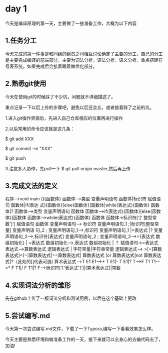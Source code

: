 # day 1

今天是编译原理的第一天，主要做了一些准备工作，大概为以下内容

## 1.任务分工

今天完成的第一件事是和同组的组员之间相互讨论确定了主要的分工，自己的分工是主要完成编译的前端部分，主要为词法分析，语法分析，语义分析，重点搭建符号表系统，如果完成后会接着跟着做优化部分。

## 2.熟悉git使用

今天在使用git的时候踩了不少坑，问题就不详细描述了。

重点记录一下以后上传的步骤吧，避免以后还会忘，或者接着踩了之前的坑。

1.进入git操作界面后，先进入自己仓库相应的位置再进行操作

2.以后常用的命令应该就是这几条：

$ git add XXX

$ git commit –m “XXX”

$ git push

3.注意多人协作，先pull一下  $ git pull origin master,然后再上传

## 3.完成文法的定义

程序-->void main (){函数体}
函数体-->类型 变量声明语句 函数体|标识符 赋值语句 函数体|if(表达
式){函数体}[else{函数体}]函数体|while(表达式){函数体} 函数体|?
函数体-->类型 变量声明语句 函数体
函数体-->if(表达式){函数体}[else{函数体}]函数体
函数体-->while(表达式){函数体} 函数体
函数体->标识符['[' 整型常数']'] 赋值语句 函数体
变量声明语句--> 标识符 变量声明语句_1 ;|标识符[整型常量] 变量声明语
句_2 ;
变量声明语句_1-->,标识符 变量声明语句_1 |=表达式 |?
变量声明语句_2-->,标识符[表达式] 变量声明语句_2 ;
变量声明语句_2-->={表达式 数组初始化} | =表达式
数组初始化-->,表达式 数组初始化 | ？
赋值语句->=表达式
表达式-->算数表达式 逻辑表达式 | 字符常量|字符串常量
逻辑表达式--> >[=]算数表达式|<[=]算数表达式|==算数表达式| 算数表达式
|or 算数表达式|not 算数表达式|?（此处的[]代表可选)
算术表达式-->T E1
E1-->+ T E1|- T E1|?
T-->F T1
T1-->* F T1|/ F T1|?
F-->标识符['['表达式']']|(算术表达式)|常数

## 4.实现词法分析的雏形

先在github上传了一版词法分析和测试用例，以后在这个基础上更改

## 5.尝试编写.md

今天第一次尝试编写.md文件，下载了一下Typora,编写一下看看效果怎么样。

今天主要是熟悉环境和做准备工作的一天，接下来就可以全身心的去编代码去了，加油!